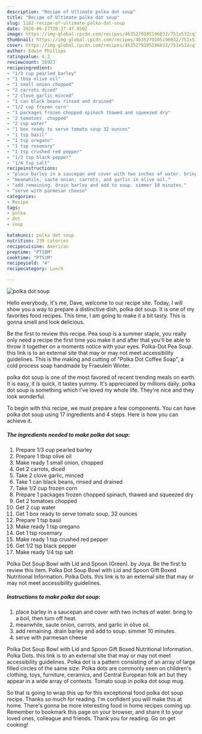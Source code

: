 ```yaml
---
description: "Recipe of Ultimate polka dot soup"
title: "Recipe of Ultimate polka dot soup"
slug: 1182-recipe-of-ultimate-polka-dot-soup
date: 2020-06-27T20:37:47.850Z
image: https://img-global.cpcdn.com/recipes/4635279105196032/751x532cq70/polka-dot-soup-recipe-main-photo.jpg
thumbnail: https://img-global.cpcdn.com/recipes/4635279105196032/751x532cq70/polka-dot-soup-recipe-main-photo.jpg
cover: https://img-global.cpcdn.com/recipes/4635279105196032/751x532cq70/polka-dot-soup-recipe-main-photo.jpg
author: Edwin Phillips
ratingvalue: 4.2
reviewcount: 38923
recipeingredient:
- "1/3 cup pearled barley"
- "1 tbsp olive oil"
- "1 small onion chopped"
- "2 carrots diced"
- "2 clove garlic minced"
- "1 can black beans rinsed and drained"
- "1/2 cup frozen corn"
- "1 packages frozen chopped spinach thawed and squeezed dry"
- "2 tomatoes  chopped"
- "2 cup water"
- "1 box ready to serve tomato soup 32 ounces"
- "1 tsp basil"
- "1 tsp oregano"
- "1 tsp rosemary"
- "1 tsp crushed red pepper"
- "1/2 tsp black pepper"
- "1/4 tsp salt"
recipeinstructions:
- "place barley in a saucepan and cover with two inches of water. bring to a boil, then turn off heat."
- "meanwhile, saute onion, carrots, and garlic in olive oil."
- "add remaining. drain barley and add to soup. simmer 10 minutes."
- "serve with parmesan cheese"
categories:
- Recipe
tags:
- polka
- dot
- soup

katakunci: polka dot soup 
nutrition: 239 calories
recipecuisine: American
preptime: "PT18M"
cooktime: "PT51M"
recipeyield: "4"
recipecategory: Lunch

---
```



![polka dot soup](https://img-global.cpcdn.com/recipes/4635279105196032/751x532cq70/polka-dot-soup-recipe-main-photo.jpg)

Hello everybody, it's me, Dave, welcome to our recipe site. Today, I will show you a way to prepare a distinctive dish, polka dot soup. It is one of my favorites food recipes. This time, I am going to make it a bit tasty. This is gonna smell and look delicious.

Be the first to review this recipe. Pea soup is a summer staple, you really only need a recipe the first time you make it and after that you&#39;ll be able to throw it together on a moments notice with your eyes. Polka-Dot Pea Soup. this link is to an external site that may or may not meet accessibility guidelines. This is the making and cutting of &#34;Polka Dot Coffee Soap&#34;, a cold process soap handmade by Fraeulein Winter.

polka dot soup is one of the most favored of recent trending meals on earth. It is easy, it is quick, it tastes yummy. It's appreciated by millions daily. polka dot soup is something which I've loved my whole life. They're nice and they look wonderful.


To begin with this recipe, we must prepare a few components. You can have polka dot soup using 17 ingredients and 4 steps. Here is how you can achieve it.

<!--inarticleads1-->

##### The ingredients needed to make polka dot soup:

1. Prepare 1/3 cup pearled barley
1. Prepare 1 tbsp olive oil
1. Make ready 1 small onion, chopped
1. Get 2 carrots, diced
1. Take 2 clove garlic, minced
1. Take 1 can black beans, rinsed and drained
1. Take 1/2 cup frozen corn
1. Prepare 1 packages frozen chopped spinach, thawed and squeezed dry
1. Get 2 tomatoes  chopped
1. Get 2 cup water
1. Get 1 box ready to serve tomato soup, 32 ounces
1. Prepare 1 tsp basil
1. Make ready 1 tsp oregano
1. Get 1 tsp rosemary
1. Make ready 1 tsp crushed red pepper
1. Get 1/2 tsp black pepper
1. Make ready 1/4 tsp salt


Polka Dot Soup Bowl with Lid and Spoon (Green). by Joya. Be the first to review this item. Polka Dot Soup Bowl with Lid and Spoon Gift Boxed Nutritional Information. Polka Dots. this link is to an external site that may or may not meet accessibility guidelines. 

<!--inarticleads2-->

##### Instructions to make polka dot soup:

1. place barley in a saucepan and cover with two inches of water. bring to a boil, then turn off heat.
1. meanwhile, saute onion, carrots, and garlic in olive oil.
1. add remaining. drain barley and add to soup. simmer 10 minutes.
1. serve with parmesan cheese


Polka Dot Soup Bowl with Lid and Spoon Gift Boxed Nutritional Information. Polka Dots. this link is to an external site that may or may not meet accessibility guidelines. Polka dot is a pattern consisting of an array of large filled circles of the same size. Polka dots are commonly seen on children&#39;s clothing, toys, furniture, ceramics, and Central European folk art but they appear in a wide array of contexts. Tomato soup in polka dot soup mug. 

So that is going to wrap this up for this exceptional food polka dot soup recipe. Thanks so much for reading. I'm confident you will make this at home. There's gonna be more interesting food in home recipes coming up. Remember to bookmark this page on your browser, and share it to your loved ones, colleague and friends. Thank you for reading. Go on get cooking!
